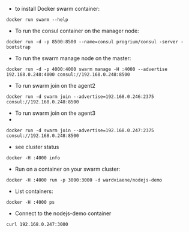* to install Docker swarm container:

```docker run swarm --help```

* To run the consul container on the manager node:

```docker run -d -p 8500:8500 --name=consul progrium/consul -server -bootstrap```

* To run the swarm manage node on the master:

```docker run -d -p 4000:4000 swarm manage -H :4000 --advertise 192.168.0.248:4000 consul://192.168.0.248:8500 ```

* To run swarm join on the agent2

```docker run -d swarm join --advertise=192.168.0.246:2375 consul://192.168.0.248:8500```

* To run swarm join on the agent3
* 
```docker run -d swarm join --advertise=192.168.0.247:2375 consul://192.168.0.248:8500```

* see cluster status

```docker -H :4000 info```

* Run on a container on your swarm cluster:

```docker -H :4000 run -p 3000:3000 -d wardviaene/nodejs-demo```

* List containers:

```docker -H :4000 ps```

* Connect to the nodejs-demo container

```curl 192.168.0.247:3000```

